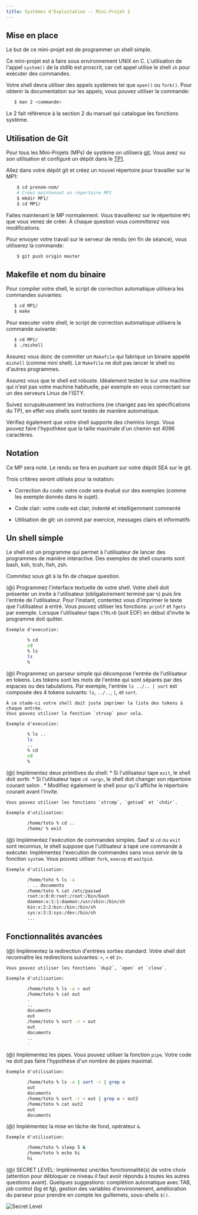 ```yaml
---
title: Systèmes d'Exploitation -- Mini-Projet 1
---
```


Mise en place
-------------

Le but de ce mini-projet est de programmer un shell simple.

Ce mini-projet est à faire sous environnement UNIX en C.
L'utilisation de l'appel `system()` de la stdlib est proscrit, car
cet appel utilise le shell `sh` pour exécuter des commandes.

Votre shell devra utiliser des appels systèmes tel que `open()` ou `fork()`.
Pour obtenir la documentation sur les appels, vous pouvez utiliser la commande:

```bash
   $ man 2 <commande>
```

Le 2 fait référence à la section 2 du manuel qui catalogue les fonctions système.

Utilisation de Git
------------------

Pour tous les Mini-Projets (MPs) de système on
utilisera [git](http://git-scm.com). Vous avez vu son utilisation et configuré
un dépôt dans le [TP1](T1.html).

Allez dans votre dépôt git et créez un nouvel répertoire pour travailler sur le MP1:

```bash
    $ cd prenom-nom/
    # Créez maintenant un répertoire MP1
    $ mkdir MP1/
    $ cd MP1/
```

Faites maintenant le MP normalement. Vous travaillerez sur le répertoire ```MP1``` que vous
venez de créer. À chaque question vous *committerez* vos modifications.

Pour envoyer votre travail sur le serveur de rendu (en fin de séance), vous utiliserez la commande:

```bash
    $ git push origin master
```

Makefile et nom du binaire
--------------------------

Pour compiler votre shell, le script de correction automatique utilisera les commandes suivantes:

```bash
   $ cd MP1/
   $ make
```

Pour executer votre shell, le script de correction automatique utilisera la commande suivante:

```bash
   $ cd MP1/
   $ ./mishell
```

Assurez vous donc de commiter un `Makefile` qui fabrique un binaire appellé `mishell` (comme mini shell). Le `Makefile` ne doit pas lancer le shell ou d'autres programmes.

Assurez vous que le shell est robuste. Idéalement testez le sur une machine qui n'est pas votre machine habituelle, par exemple en vous connectant sur un des serveurs Linux de l'ISTY.

Suivez scrupuleusement les instructions (ne changez pas les spécifications du TP), en effet vos shells sont testés de manière automatique. 

Vérifiez également que votre shell supporte des chemins longs. Vous pouvez faire l'hypothèse que la taille maximale d'un chemin est 4096 caractères.

Notation
--------

Ce MP sera noté. Le rendu se fera en pushant sur votre dépôt SEA sur le git.

Trois critères seront utilisés pour la notation:

* Correction du code: votre code sera évalué sur des exemples (comme
  les exemple donnés dans le sujet).

* Code clair: votre code est clair, indenté et intelligemment commenté

* Utilisation de git: un commit par exercice, messages clairs et informatifs

Un shell simple
---------------

Le shell est un programme qui permet à l'utilisateur de lancer des programmes
de manière interactive. Des exemples de shell courants sont bash, ksh, tcsh,
fish, zsh.

Commitez sous git à la fin de chaque question.

(@) Programmez l'interface textuelle de votre shell.
    Votre shell doit présenter un invite à l'utilisateur (obligatoirement terminé par `%`)
    puis lire l'entrée de l'utilisateur.
    Pour l'instant, contentez vous d'imprimer le texte que l'utilisateur
    à entré.
    Vous pouvez utiliser les fonctions: `printf` et `fgets` par exemple.
    Lorsque l'utilisateur tape `CTRL+D` (soit EOF) en début d'invite le
    programme doit quitter.

    Exemple d'execution:

```bash
        % cd
        cd
        % ls
        ls
        %
```


(@) Programmez un parseur simple qui décompose l'entrée de l'utilisateur
    en tokens. Les tokens sont les mots de l'entrée qui sont séparés par
    des espaces ou des tabulations.
    Par exemple, l'entrée `ls ../.. | sort` est composée des 4 tokens suivants:
    `ls`, `../..`, `|`, et `sort`.

    À ce stade-ci votre shell doit juste imprimer la liste des tokens à chaque entrée.
    Vous pouvez utiliser la fonction `strsep` pour cela.

    Exemple d'execution:

```bash
        % ls ..
        ls
        ..
        % cd
        cd
        %
```


(@) Implémentez deux primitives du shell:
    * Si l'utilisateur tape `exit`, le shell doit sortir.
    * Si l'utilisateur tape `cd <arg>`, le shell doit changer son
      répertoire courant selon <arg>.
    * Modifiez également le shell pour qu'il affiche le répertoire
      courant avant l'invite.

    Vous pouvez utiliser les fonctions `strcmp`, `getcwd` et `chdir`.

    Exemple d'utilisation:

```bash
        /home/toto % cd ..
        /home/ % exit
```


(@) Implémentez l'exécution de commandes simples.
    Sauf si `cd` ou `exit` sont reconnus, le shell suppose que l'utilisateur
    à tapé une commande à exécuter.
    Implémentez l'execution de commandes sans vous servir de la fonction `system`.
    Vous pouvez utiliser `fork`, `execvp` et `waitpid`.

    Exemple d'utilisation:

```bash
        /home/toto % ls -a
        . .. documents
        /home/toto % cat /etc/passwd
        root:x:0:0:root:/root:/bin/bash
        daemon:x:1:1:daemon:/usr/sbin:/bin/sh
        bin:x:2:2:bin:/bin:/bin/sh
        sys:x:3:3:sys:/dev:/bin/sh
        ...
```


Fonctionnalités avancées
------------------------

(@) Implémentez la redirection d'entrées sorties standard. Votre shell
    doit reconnaître les redirections suivantes: `>`, `<` et `2>`.

    Vous pouvez utiliser les fonctions `dup2`, `open` et `close`.

    Exemple d'utilisation:

``` bash
        /home/toto % ls -a > out
        /home/toto % cat out
        .
        ..
        documents
        out
        /home/toto % sort -r < out
        out
        documents
        ..
        .
```


(@) Implémentez les pipes.
    Vous pouvez utiliser la fonction `pipe`.
    Votre code ne doit pas faire l'hypothèse d'un nombre de pipes maximal.

    Exemple d'utilisation:

```bash
        /home/toto % ls -a | sort -r | grep o
        out
        documents
        /home/toto % sort -r < out | grep o > out2
        /home/toto % cat out2
        out
        documents
```


(@) Implémentez la mise en tâche de fond, opérateur `&`.

    Exemple d'utilisation:

```bash
        /home/toto % sleep 5 &
        /home/toto % echo hi
        hi
```

(@) SECRET LEVEL: Implémentez une/des fonctionnalité(s) de votre choix (attention
    pour débloquer ce niveau il faut avoir répondu à toutes les autres questions
    avant). Quelques suggestions: complétion automatique avec TAB, job control
    (bg et fg), gestion des variables d'environnement, amélioration du parseur
    pour prendre en compte les guillemets, sous-shells `$()`.

![Secret Level](mario.jpg)
